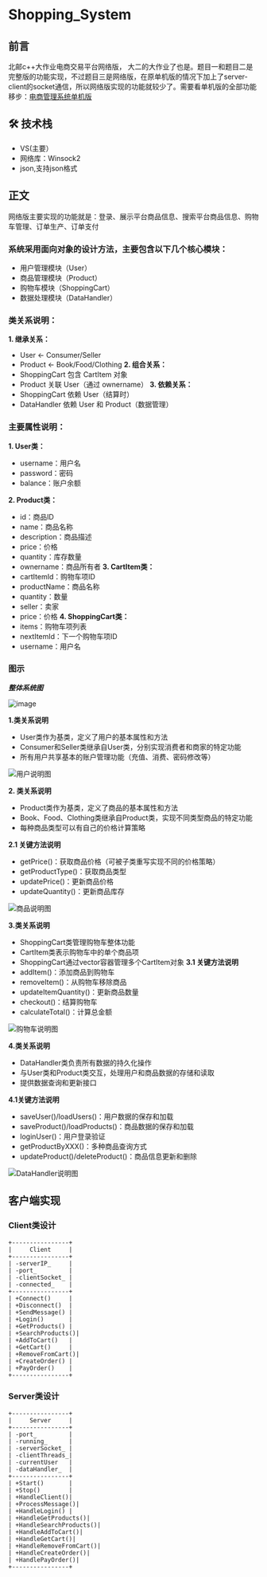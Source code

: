 # Shopping_System
## 前言
北邮c++大作业电商交易平台网络版， 大二的大作业了也是。题目一和题目二是完整版的功能实现，不过题目三是网络版，在原单机版的情况下加上了server-client的socket通信，所以网络版实现的功能就较少了。需要看单机版的全部功能移步：[电商管理系统单机版](https://github.com/Jiangyixan/Shopping-System-StandaloneVersion)

## 🛠️ 技术栈
- VS(主要）
- 网络库：Winsock2
- json,支持json格式
## 正文
网络版主要实现的功能就是：登录、展示平台商品信息、搜索平台商品信息、购物车管理、订单生产、订单支付
### 系统采用面向对象的设计方法，主要包含以下几个核心模块：
- 用户管理模块（User）
- 商品管理模块（Product）
- 购物车模块（ShoppingCart）
- 数据处理模块（DataHandler）
### 类关系说明：
**1. 继承关系：**
   - User <- Consumer/Seller
   - Product <- Book/Food/Clothing
**2. 组合关系：**
   - ShoppingCart 包含 CartItem 对象
   - Product 关联 User（通过 ownername）
**3. 依赖关系：**
   - ShoppingCart 依赖 User（结算时）
   - DataHandler 依赖 User 和 Product（数据管理）
### 主要属性说明：
**1. User类：**
   - username：用户名
   - password：密码
   - balance：账户余额

**2. Product类：**
   - id：商品ID
   - name：商品名称
   - description：商品描述
   - price：价格
   - quantity：库存数量
   - ownername：商品所有者
**3. CartItem类：**
   - cartItemId：购物车项ID
   - productName：商品名称
   - quantity：数量
   - seller：卖家
   - price：价格
**4. ShoppingCart类：**
   - items：购物车项列表
   - nextItemId：下一个购物车项ID
   - username：用户名
### 图示
***整体系统图***

![image](https://github.com/user-attachments/assets/cc8cb39f-d098-4d71-88e8-50b3c0fe227f)

**1.类关系说明**
   - User类作为基类，定义了用户的基本属性和方法
   - Consumer和Seller类继承自User类，分别实现消费者和商家的特定功能
   - 所有用户共享基本的账户管理功能（充值、消费、密码修改等）
    
![用户说明图](https://github.com/user-attachments/assets/ade5d71a-5e5d-4bb4-87bb-abf3549fb55f)

**2. 类关系说明**
   - Product类作为基类，定义了商品的基本属性和方法
   - Book、Food、Clothing类继承自Product类，实现不同类型商品的特定功能
   - 每种商品类型可以有自己的价格计算策略

**2.1 关键方法说明**
   - getPrice()：获取商品价格（可被子类重写实现不同的价格策略）
   - getProductType()：获取商品类型
   - updatePrice()：更新商品价格
   - updateQuantity()：更新商品库存

![商品说明图](https://github.com/user-attachments/assets/2686f018-c9fe-4d5e-a157-807c919ccbd5)

**3.类关系说明**
   - ShoppingCart类管理购物车整体功能
   - CartItem类表示购物车中的单个商品项
   - ShoppingCart通过vector容器管理多个CartItem对象
    **3.1 关键方法说明**
   - addItem()：添加商品到购物车
   - removeItem()：从购物车移除商品
   - updateItemQuantity()：更新商品数量
   - checkout()：结算购物车
   - calculateTotal()：计算总金额

![购物车说明图](https://github.com/user-attachments/assets/d89ee5ae-b6d4-4993-a1b5-4c2234bf0ccf)

**4.类关系说明**
   - DataHandler类负责所有数据的持久化操作
   - 与User类和Product类交互，处理用户和商品数据的存储和读取
   - 提供数据查询和更新接口

   **4.1关键方法说明**
   - saveUser()/loadUsers()：用户数据的保存和加载
   - saveProduct()/loadProducts()：商品数据的保存和加载
   - loginUser()：用户登录验证
   - getProductByXXX()：多种商品查询方式
   - updateProduct()/deleteProduct()：商品信息更新和删除

![DataHandler说明图](https://github.com/user-attachments/assets/b0c924c8-b7d5-4964-98ef-5f671b5105e3)

## 客户端实现
### Client类设计

    +----------------+
    |     Client     |
    +----------------+
    | -serverIP_     |
    | -port_         |
    | -clientSocket_ |
    | -connected_    |
    +----------------+
    | +Connect()     |
    | +Disconnect()  |
    | +SendMessage() |
    | +Login()       |
    | +GetProducts() |
    | +SearchProducts()|
    | +AddToCart()   |
    | +GetCart()     |
    | +RemoveFromCart()|
    | +CreateOrder() |
    | +PayOrder()    |
    +----------------+
    
### Server类设计

    +----------------+
    |     Server     |
    +----------------+
    | -port_         |
    | -running_      |
    | -serverSocket_ |
    | -clientThreads_|
    | -currentUser   |
    | -dataHandler_  |
    +----------------+
    | +Start()       |
    | +Stop()        |
    | +HandleClient()|
    | +ProcessMessage()|
    | +HandleLogin() |
    | +HandleGetProducts()|
    | +HandleSearchProducts()|
    | +HandleAddToCart()|
    | +HandleGetCart()|
    | +HandleRemoveFromCart()|
    | +HandleCreateOrder()|
    | +HandlePayOrder()|
    +----------------+
